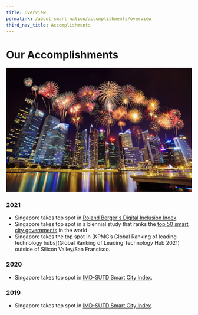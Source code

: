 ```yaml
---
title: Overview
permalink: /about-smart-nation/accomplishments/overview
third_nav_title: Accomplishments
---
```


# Our Accomplishments
![Alt text for image on Isomer site](/images/abt-smart-nation/sg-fireworks.jpg)

### 2021

*   Singapore takes top spot in [Roland Berger's Digital Inclusion Index](/about-smart-nation/digitalinclusionindex2021).
*   Singapore takes top spot in a biennial study that ranks the [top 50 smart city governments](/about-smart-nation/smartcitygovernments21-22) in the world.
*   Singapore takes the top spot in [KPMG’s Global Ranking of leading technology hubs](Global Ranking of Leading Technology Hub 2021) outside of Silicon Valley/San Francisco.

### 2020

*  Singapore takes top spot in [IMD-SUTD Smart City Index](/about-smart-nation/smartcityindex2020).


### 2019

*  Singapore takes top spot in [IMD-SUTD Smart City Index](/about-smart-nation/smartcityindex2019).